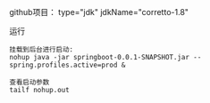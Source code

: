 

github项目：
type="jdk" jdkName="corretto-1.8" 

运行

```
挂载到后台进行启动:
nohup java -jar springboot-0.0.1-SNAPSHOT.jar --spring.profiles.active=prod &

查看启动参数
tailf nohup.out
```

